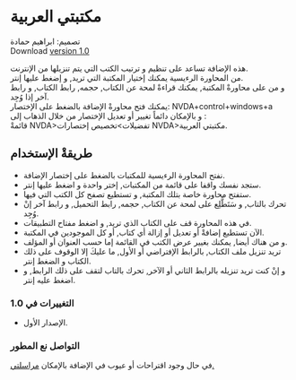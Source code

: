# مكتبتي العربية #

تصميم: ابراهيم حمادة  
Download [version 1.0](https://github.com/ibrahim-s/myLibrary/releases/download/v1.0/myArabicLibrary-1.0-dev.nvda-addon)  

هذه الإضافة تساعد على تنظيم و ترتيب الكتب التي يتم تنزيلها من الإنترنت.  
من المحاورة الرءيسية يمكنك إختيار المكتبة التي تريد, و إضغط عليها إنتر.  
و من على محاورةْ المكتبة, يمكنك قراءةْ لمحة عن الكتاب, حجمه, رابط الكتاب, و رابط آخر إذا وُجِد.  
يمكنك فتح محاورةْ الإضافة بالضغط على الإختصار: NVDA+control+windows+a  
و بالإمكان دائماً تغيير أو تعديل الإختصار من خلال الذهاب إلى :  
قائمةْ NVDA>تفضيلات>تخصيص إختصارات NVDA>مكتبتي العربية.  

## طريقةْ الإستخدام ##

*	نفتح المحاورة الرءيسية للمكتبات بالضغط على إختصار الإضافة.  
*	ستجد نفسك واقفا على قائمة من المكتبات, إختر واحدة و اضغط عليها إنتر.  
*	ستفتح محاورة خاصة بتلك المكتبة, و تستطيع تصفح كل الكتب التي فيها.  
*	تحرك بالتاب, و سَتَطَّلِع على لمحة عن الكتاب, حجمه, رابط التحميل, و رابط آخر إنْ وُجِد.  
*	في هذه المحاورة قف على الكتاب الذي تريد, و اضغط مفتاح التطبيقات.  
*	الآن تستطيع إضافةْ أو تعديل أو إزالة أي كتاب, أو كل الموجودين في المكتبة.  
*	و من هناك أيضا, يمكنك بغيير عرض الكتب في القائمة إما حسب العنوان أو المؤلف.  
*	تريد تنزيل ملف الكتاب, بالرابط الإفتراضي أو الأول, ما عليكَ إلا الوقوف على ذلك الكتاب و الضغط إنتر.  
*	و إنْ كنت تريد تنزيله بالرابط الثاني أو الآخر, تحرك بالتاب لتقف على ذلك الرابط, و اضغط عليه إنتر.  

### التغييرات في  1.0 ###

*	الإصدار الأول.  

### التواصل نع المطور ###

في حال وجود اقتراحات أو عيوب في الإضافة بالإمكان [مراسلتي.](mailto:ibra.hamadeh@hotmail.com)
